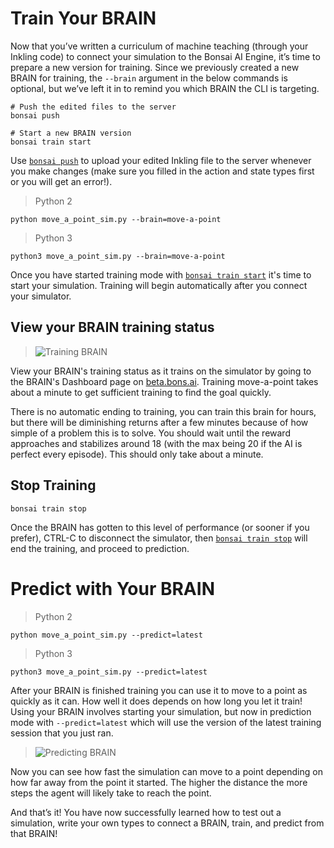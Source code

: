 # Train Your BRAIN

Now that you’ve written a curriculum of machine teaching (through your Inkling code) to connect your simulation to the Bonsai AI Engine, it’s time to prepare a new version for training. Since we previously created a new BRAIN for training, the `--brain` argument in the below commands is optional, but we’ve left it in to remind you which BRAIN the CLI is targeting.

```shell
# Push the edited files to the server
bonsai push

# Start a new BRAIN version
bonsai train start
```

Use [`bonsai push`][1] to upload your edited Inkling file to the server whenever you make changes (make sure you filled in the action and state types first or you will get an error!).

> Python 2

```shell
python move_a_point_sim.py --brain=move-a-point
```
> Python 3

```shell
python3 move_a_point_sim.py --brain=move-a-point
```

Once you have started training mode with [`bonsai train start`][2] it's time to start your simulation. Training will begin automatically after you connect your simulator.

## View your BRAIN training status

> ![Training BRAIN](../images/tutorial1-training.png)

View your BRAIN's training status as it trains on the simulator by going to the BRAIN's Dashboard page on [beta.bons.ai][3]. Training move-a-point takes about a minute to get sufficient training to find the goal quickly.

There is no automatic ending to training, you can train this brain for hours, but there will be diminishing returns after a few minutes because of how simple of a problem this is to solve. You should wait until the reward approaches and stabilizes around 18 (with the max being 20 if the AI is perfect every episode). This should only take about a minute.

## Stop Training

```shell
bonsai train stop
```

Once the BRAIN has gotten to this level of performance (or sooner if you prefer), CTRL-C to disconnect the simulator, then [`bonsai train stop`][4] will end the training, and proceed to prediction.

# Predict with Your BRAIN

> Python 2

```shell
python move_a_point_sim.py --predict=latest
```

> Python 3

```shell
python3 move_a_point_sim.py --predict=latest
```

After your BRAIN is finished training you can use it to move to a point as quickly as it can. How well it does depends on how long you let it train! Using your BRAIN involves starting your simulation, but now in prediction mode with `--predict=latest` which will use the version of the latest training session that you just ran.

> ![Predicting BRAIN](../images/tutorial1-predicting.png)

Now you can see how fast the simulation can move to a point depending on how far away from the point it started. The higher the distance the more steps the agent will likely take to reach the point.

And that’s it! You have now successfully learned how to test out a simulation, write your own types to connect a BRAIN, train, and predict from that BRAIN! 

[1]: ../references/cli-reference.html#bonsai-push
[2]: ../references/cli-reference.html#bonsai-train-start
[3]: https://beta.bons.ai
[4]: ../references/cli-reference.html#bonsai-train-stop
